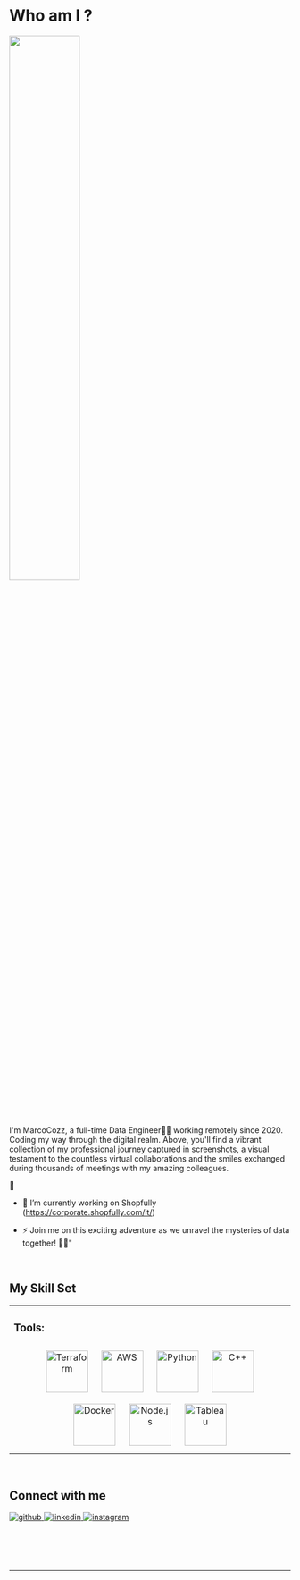
 
 # Who am I ?  

<img src="https://media.giphy.com/media/v1.Y2lkPTc5MGI3NjExNWYzOTM4OWIyMWJlOTIxZWI0ZGZjMDRhZGYzYjYyYzIzNzhhN2I3YiZlcD12MV9pbnRlcm5hbF9naWZzX2dpZklkJmN0PWc/6oAHcGRUgGRCfbAkdG/giphy.gif" align="center" style="width: 50%" />  

<div align="left">I'm MarcoCozz, a full-time Data Engineer👨‍💻 working remotely since 2020.
Coding my way through the digital realm. Above, you'll find a vibrant collection of my professional journey captured in screenshots, a visual testament to the countless virtual collaborations and the smiles exchanged during thousands of meetings with my amazing colleagues.
  
  🚀</div>  
  
  

- 🔭 I’m currently working on Shopfully 
(https://corporate.shopfully.com/it/)  
  

- ⚡ Join me on this exciting adventure as we unravel the mysteries of data together! 🚀✨"
  

<br/>  


## My Skill Set  
<table><tr><td valign="top" width="33%">



### Tools:  
<div align="center">  
<img style="margin: 10px" src="https://profilinator.rishav.dev/skills-assets/terraformio-icon.svg" alt="Terraform" height="75" />  
<img style="margin: 10px" src="https://profilinator.rishav.dev/skills-assets/amazonwebservices-original-wordmark.svg" alt="AWS" height="75" />  
<img style="margin: 10px" src="https://profilinator.rishav.dev/skills-assets/python-original.svg" alt="Python" height="75" />  
<img style="margin: 10px" src="https://profilinator.rishav.dev/skills-assets/cplusplus-original.svg" alt="C++" height="75" />  
<img style="margin: 10px" src="https://profilinator.rishav.dev/skills-assets/docker-original-wordmark.svg" alt="Docker" height="75" />  
<img style="margin: 10px" src="https://profilinator.rishav.dev/skills-assets/nodejs-original-wordmark.svg" alt="Node.js" height="75" />  
<img style="margin: 10px" src="https://profilinator.rishav.dev/skills-assets/tableau.svg" alt="Tableau" height="75" />  
</div>




</td></tr></table>  

<br/>  


## Connect with me  
<div align="left">
<a href="https://github.com/marcocozz" target="_blank">
<img src=https://img.shields.io/badge/github-%2324292e.svg?&style=for-the-badge&logo=github&logoColor=white alt=github style="margin-bottom: 5px;" />
</a>
<a href="https://linkedin.com/in/marcocozzolino0" target="_blank">
<img src=https://img.shields.io/badge/linkedin-%231E77B5.svg?&style=for-the-badge&logo=linkedin&logoColor=white alt=linkedin style="margin-bottom: 5px;" />
</a>
<a href="https://instagram.com/marcocozzolino" target="_blank">
<img src=https://img.shields.io/badge/instagram-%23000000.svg?&style=for-the-badge&logo=instagram&logoColor=white alt=instagram style="margin-bottom: 5px;" />
</a>  
</div>  
  

<br/>  




  

<br/>  

  

<br/>  


<br />

---
